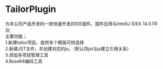# TailorPlugin
为本公司产品开发的一款快速开发的IDE插件。插件应用与IntelliJ IDEA 14.0.1平台;<br>
主要功能；<br>
	1.新建tailor项目，提供多个模版可供选择<br>
        2.新建JST文件，并创建对应的js。（默认将jst与js建立引用关系）<br>
        3.添加多项目管理工具<br>
        4.Base64编码工具<br>

